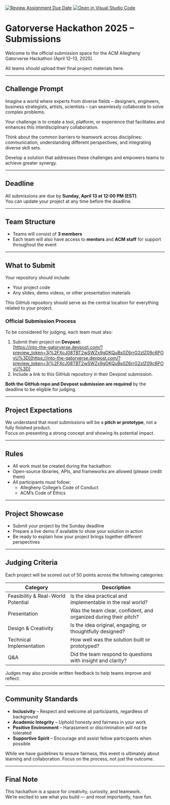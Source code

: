[![Review Assignment Due Date](https://classroom.github.com/assets/deadline-readme-button-22041afd0340ce965d47ae6ef1cefeee28c7c493a6346c4f15d667ab976d596c.svg)](https://classroom.github.com/a/2I-rCCG-)
[![Open in Visual Studio Code](https://classroom.github.com/assets/open-in-vscode-2e0aaae1b6195c2367325f4f02e2d04e9abb55f0b24a779b69b11b9e10269abc.svg)](https://classroom.github.com/online_ide?assignment_repo_id=19147994&assignment_repo_type=AssignmentRepo)
# Gatorverse Hackathon 2025 – Submissions

Welcome to the official submission space for the ACM Allegheny Gatorverse Hackathon (April 12–13, 2025).

All teams should upload their final project materials here.

---

## Challenge Prompt

Imagine a world where experts from diverse fields – designers, engineers, business strategists, artists, scientists – can seamlessly collaborate to solve complex problems.

Your challenge is to create a tool, platform, or experience that facilitates and enhances this interdisciplinary collaboration.

Think about the common barriers to teamwork across disciplines: communication, understanding different perspectives, and integrating diverse skill sets.

Develop a solution that addresses these challenges and empowers teams to achieve greater synergy.

---

## Deadline

All submissions are due by **Sunday, April 13 at 12:00 PM (EST)**.  
You can update your project at any time before the deadline.

---

## Team Structure

- Teams will consist of **3 members**
- Each team will also have access to **mentors** and **ACM staff** for support throughout the event

---

## What to Submit

Your repository should include:

- Your project code
- Any slides, demo videos, or other presentation materials

This GitHub repository should serve as the central location for everything related to your project.

### Official Submission Process

To be considered for judging, each team must also:

1. Submit their project on **Devpost**:  
   [https://into-the-gatorverse.devpost.com/?preview_token=3j%2FXcJ08TBT2wSWZx9gDKQuBs0Z6rrG2zlZ09c6POyU%3D](https://into-the-gatorverse.devpost.com/?preview_token=3j%2FXcJ08TBT2wSWZx9gDKQuBs0Z6rrG2zlZ09c6POyU%3D)
2. Include a link to this GitHub repository in their Devpost submission.

**Both the GitHub repo and Devpost submission are required** by the deadline to be eligible for judging.

---

## Project Expectations

We understand that most submissions will be a **pitch or prototype**, not a fully finished product.  
Focus on presenting a strong concept and showing its potential impact.

---

## Rules

- All work must be created during the hackathon
- Open-source libraries, APIs, and frameworks are allowed (please credit them)
- All participants must follow:
  - Allegheny College’s Code of Conduct
  - ACM’s Code of Ethics

---

## Project Showcase

- Submit your project by the Sunday deadline
- Prepare a live demo if available to show your solution in action
- Be ready to explain how your project brings together different perspectives

---

## Judging Criteria

Each project will be scored out of 50 points across the following categories:

| Category                        | Description                                                               |
|--------------------------------|---------------------------------------------------------------------------|
| Feasibility & Real-World Potential | Is the idea practical and implementable in the real world?             |
| Presentation                   | Was the team clear, confident, and organized during their pitch?         |
| Design & Creativity            | Is the idea original, engaging, or thoughtfully designed?                |
| Technical Implementation       | How well was the solution built or prototyped?                           |
| Q&A                            | Did the team respond to questions with insight and clarity?              |

Judges may also provide written feedback to help teams improve and reflect.

---

## Community Standards

- **Inclusivity** – Respect and welcome all participants, regardless of background  
- **Academic Integrity** – Uphold honesty and fairness in your work  
- **Positive Environment** – Harassment or discrimination will not be tolerated  
- **Supportive Spirit** – Encourage and assist fellow participants when possible  

While we have guidelines to ensure fairness, this event is ultimately about learning and collaboration. Focus on the process, not just the outcome.

---

## Final Note

This hackathon is a space for creativity, curiosity, and teamwork.  
We’re excited to see what you build — and most importantly, have fun.

